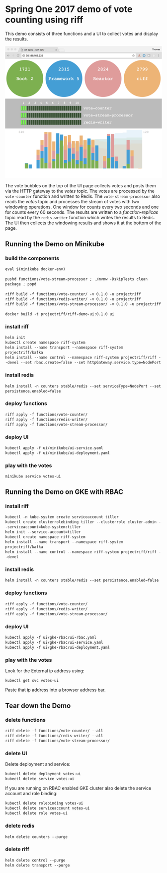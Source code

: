 # Spring One 2017 demo of vote counting using riff

This demo consists of three functions and a UI to collect votes and display the results.

![votes demo image](s1p-demo-votes.png "Votes Demo")

The vote bubbles on the top of the UI page collects votes and posts them via the HTTP gateway to the _votes_ topic.
The votes are processed by the `vote-counter` function and written to Redis.
The `vote-stream-processor` also reads the _votes_ topic and processes the stream of votes with two windowing operations.
One window for counts every two seconds and one for counts every 60 seconds.
The results are written to a _function-replicas_ topic read by the `redis-writer` function which writes the results to Redis.
The UI then collects the windowing results and shows it at the bottom of the page.

## Running the Demo on Minikube

### build the components

```
eval $(minikube docker-env)
 
pushd functions/vote-stream-processor ; ./mvnw -DskipTests clean package ; popd

riff build -f functions/vote-counter/ -v 0.1.0 -u projectriff
riff build -f functions/redis-writer/ -v 0.1.0 -u projectriff
riff build -f functions/vote-stream-processor/ -v 0.1.0 -u projectriff

docker build -t projectriff/riff-demo-ui:0.1.0 ui
```

### install riff

```
helm init
kubectl create namespace riff-system
helm install --name transport --namespace riff-system projectriff/kafka
helm install --name control --namespace riff-system projectriff/riff --devel --set rbac.create=false --set httpGateway.service.type=NodePort
```

### install redis

```
helm install -n counters stable/redis --set serviceType=NodePort --set persistence.enabled=false
```

### deploy functions

```
riff apply -f functions/vote-counter/
riff apply -f functions/redis-writer/
riff apply -f functions/vote-stream-processor/
```

### deploy UI

```
kubectl apply -f ui/minikube/ui-service.yaml
kubectl apply -f ui/minikube/ui-deployment.yaml
```

### play with the votes

```
minikube service votes-ui
```

## Running the Demo on GKE with RBAC

### install riff

```
kubectl -n kube-system create serviceaccount tiller
kubectl create clusterrolebinding tiller --clusterrole cluster-admin --serviceaccount=kube-system:tiller
helm init --service-account=tiller
kubectl create namespace riff-system
helm install --name transport --namespace riff-system projectriff/kafka
helm install --name control --namespace riff-system projectriff/riff --devel
```

### install redis

```
helm install -n counters stable/redis --set persistence.enabled=false
```

### deploy functions

```
riff apply -f functions/vote-counter/
riff apply -f functions/redis-writer/
riff apply -f functions/vote-stream-processor/
```

### deploy UI

```
kubectl apply -f ui/gke-rbac/ui-rbac.yaml
kubectl apply -f ui/gke-rbac/ui-service.yaml
kubectl apply -f ui/gke-rbac/ui-deployment.yaml
```

### play with the votes

Look for the External ip address using:
```
kubectl get svc votes-ui
```

Paste that ip address into a browser address bar.

## Tear down the Demo

### delete functions

```
riff delete -f functions/vote-counter/ --all
riff delete -f functions/redis-writer/ --all
riff delete -f functions/vote-stream-processor/ 
```

### delete UI

Delete deployment and service:

```
kubectl delete deployment votes-ui
kubectl delete service votes-ui
```

If you are running on RBAC enabled GKE cluster also delete the service account and role binding:

```
kubectl delete rolebinding votes-ui
kubectl delete serviceaccount votes-ui
kubectl delete role votes-ui
```

### delete redis

```
helm delete counters --purge
```

### delete riff

```
helm delete control --purge
helm delete transport --purge
```
